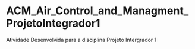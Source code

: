 # ACM_Air_Control_and_Managment_ProjetoIntegrador1
Atividade Desenvolvida para a disciplina Projeto Intergrador 1
